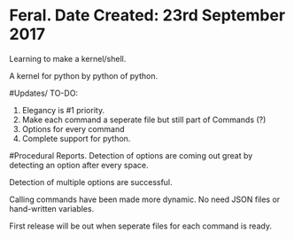 # Feral. Date Created: 23rd September 2017

Learning to make a kernel/shell.

A kernel for python by python of python.

#Updates/ TO-DO:
1. Elegancy is #1 priority.
2. Make each command a seperate file but still part of Commands (?)
3. Options for every command
4. Complete support for python.

#Procedural Reports.
Detection of options are coming out great by detecting an option after every space.

Detection of multiple options are successful.

Calling commands have been made more dynamic. No need JSON files or hand-written variables.

First release will be out when seperate files for each command is ready.